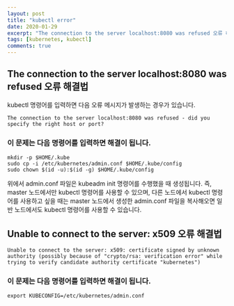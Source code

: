 ```yaml
---
layout: post
title: "kubectl error"
date: 2020-01-29
excerpt: "The connection to the server localhost:8080 was refused 오류 해결법"
tags: [kubernetes, kubectl]
comments: true
---
```


## The connection to the server localhost:8080 was refused 오류 해결법
kubectl 명령어를 입력하면 다음 오류 메시지가 발생하는 경우가 있습니다.

```
The connection to the server localhost:8080 was refused - did you specify the right host or port?
```

### 이 문제는 다음 명령어를 입력하면 해결이 됩니다.
```
mkdir -p $HOME/.kube
sudo cp -i /etc/kubernetes/admin.conf $HOME/.kube/config
sudo chown $(id -u):$(id -g) $HOME/.kube/config
```
위에서 admin.conf 파일은 kubeadm init 명령어를 수행했을 때 생성됩니다. 즉, master 노드에서만 kubectl 명령어를 사용할 수 있으며, 다른 노드에서 kubectl 명령어를 사용하고 싶을 때는 master 노드에서 생성한 admin.conf 파일을 복사해오면 일반 노드에서도 kubectl 명령어를 사용할 수 있습니다.

## Unable to connect to the server: x509 오류 해결법
```
Unable to connect to the server: x509: certificate signed by unknown authority (possibly because of "crypto/rsa: verification error" while trying to verify candidate authority certificate "kubernetes")
```

### 이 문제는 다음 명령어를 입력하면 해결이 됩니다.
```
export KUBECONFIG=/etc/kubernetes/admin.conf
```
